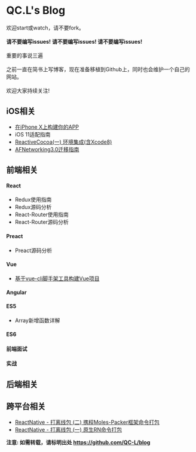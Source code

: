 # QC.L's Blog
欢迎start或watch，请不要fork。<br><br>
**请不要编写issues! 请不要编写issues! 请不要编写issues!** <br><br>
重要的事说三遍<br><br>
之前一直在简书上写博客，现在准备移植到Github上，同时也会维护一个自己的网站。<br><br>
欢迎大家持续关注!
## iOS相关
* [在iPhone X上构建你的APP](https://github.com/QC-L/blog/issues/5)
* iOS 11适配指南
* [ReactiveCocoa(一) 环境集成(含Xcode8)](https://github.com/QC-L/blog/issues/2)
* [AFNetworking3.0迁移指南](https://github.com/QC-L/blog/issues/1)
## 前端相关
#### React
* Redux使用指南
* Redux源码分析
* React-Router使用指南
* React-Router源码分析
#### Preact
* Preact源码分析
#### Vue
* [基于vue-cli脚手架工具构建Vue项目](https://github.com/QC-L/blog/issues/6)
#### Angular
#### ES5
* Array新增函数详解
#### ES6
#### 前端面试
#### 实战
## 后端相关
## 跨平台相关
* [ReactNative - 打离线包 (二) 携程Moles-Packer框架命令打包](https://github.com/QC-L/blog/issues/4)
* [ReactNative - 打离线包 (一) 原生RN命令打包](https://github.com/QC-L/blog/issues/3)

**注意: 如需转载，请标明出处 https://github.com/QC-L/blog**